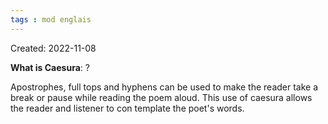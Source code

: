 ```yaml
---
tags : mod englais
---
```

Created: 2022-11-08 

**What is Caesura**: 
?

Apostrophes, full tops and hyphens can be used to make the reader take a break or pause while reading the poem aloud. This use of caesura allows the reader and listener to con template the poet's words.